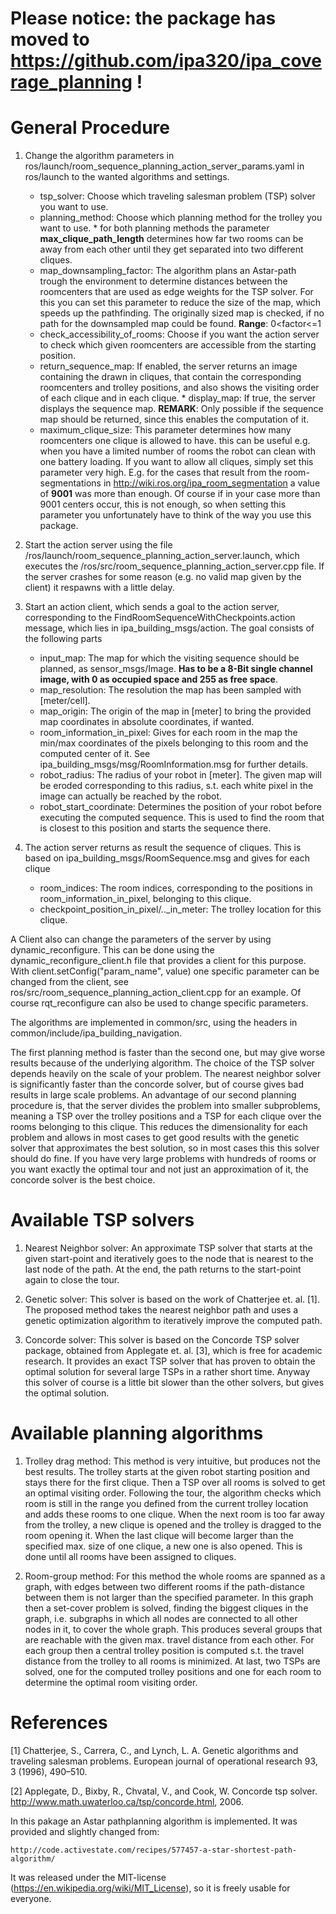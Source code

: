 # Please notice: the package has moved to https://github.com/ipa320/ipa_coverage_planning !

# General Procedure

1. Change the algorithm parameters in ros/launch/room_sequence_planning_action_server_params.yaml in ros/launch to the wanted algorithms and settings.
	* tsp_solver: Choose which traveling salesman problem (TSP) solver you want to use. 
	* planning_method: Choose which planning method for the trolley you want to use. 
		  * for both planning methods the parameter **max_clique_path_length** determines how far two rooms can be away from each other until they get separated into two different cliques.
	* map_downsampling_factor: The algorithm plans an Astar-path trough the environment to determine distances between the roomcenters that are used as edge weights for the TSP solver. For this you can set this parameter to reduce the size of the map, which speeds up the pathfinding. The originally sized map is checked, if no path for the downsampled map could be found. **Range**: 0<factor<=1
	* check_accessibility_of_rooms: Choose if you want the action server to check which given roomcenters are accessible from the starting position. 
	* return_sequence_map: If enabled, the server returns an image containing the drawn in cliques, that contain the corresponding roomcenters and trolley positions, and also shows the visiting order of each clique and in each clique.
	       * display_map: If true, the server displays the sequence map. **REMARK**: Only possible if the sequence map should be returned, since this enables the computation of it.
	* maximum_clique_size: This parameter determines how many roomcenters one clique is allowed to have. this can be useful e.g. when you have a limited number of rooms the robot can clean with one battery loading. If you want to allow all cliques, simply set this parameter very high. E.g. for the cases that result from the room-segmentations in http://wiki.ros.org/ipa_room_segmentation a value of **9001** was more than enough. Of course if in your case more than 9001 centers occur, this is not enough, so when setting this parameter you unfortunately have to think of the way you use this package.
	
2. Start the action server using the file /ros/launch/room_sequence_planning_action_server.launch, which executes the /ros/src/room_sequence_planning_action_server.cpp file. If the server crashes for some reason (e.g. no valid map given by the client) it respawns with a little delay.

3. Start an action client, which sends a goal to the action server, corresponding to the FindRoomSequenceWithCheckpoints.action message, which lies in ipa_building_msgs/action. The goal consists of the following parts

    * input_map: The map for which the visiting sequence should be planned, as sensor_msgs/Image. **Has to be a 8-Bit single channel image, with 0 as occupied space and 255 as free space**.
    * map_resolution: The resolution the map has been sampled with [meter/cell].
    * map_origin: The origin of the map in [meter] to bring the provided map coordinates in absolute coordinates, if wanted.
    * room_information_in_pixel: Gives for each room in the map the min/max coordinates of the pixels belonging to this room and the computed center of it. See ipa_building_msgs/msg/RoomInformation.msg for further details.
    * robot_radius: The radius of your robot in [meter]. The given map will be eroded corresponding to this radius, s.t. each white pixel in the image can actually be reached by the robot.
    * robot_start_coordinate: Determines the position of your robot before executing the computed sequence. This is used to find the room that is closest to this position and starts the sequence there. 
    
4. The action server returns as result the sequence of cliques. This is based on ipa_building_msgs/RoomSequence.msg and gives for each clique
    * room_indices: The room indices, corresponding to the positions in room_information_in_pixel, belonging to this clique.
    * checkpoint_position_in_pixel/.._in_meter: The trolley location for this clique.
    
A Client also can change the parameters of the server by using dynamic_reconfigure. This can be done using the dynamic_reconfigure_client.h file that provides a client for this purpose. With client.setConfig("param_name", value) one specific parameter can be changed from the client, see ros/src/room_sequence_planning_action_client.cpp for an example. Of course rqt_reconfigure can also be used to change specific parameters.

The algorithms are implemented in common/src, using the headers in common/include/ipa_building_navigation.

The first planning method is faster than the second one, but may give worse results because of the underlying algorithm. The choice of the TSP solver depends heavily on the scale of your problem. The nearest neighbor solver is significantly faster than the concorde solver, but of course gives bad results in large scale problems. An advantage of our second planning procedure is, that the server divides the problem into smaller subproblems, meaning a TSP over the trolley positions and a TSP for each clique over the rooms belonging to this clique. This reduces the dimensionality for each problem and allows in most cases to get good results with the genetic solver that approximates the best solution, so in most cases this this solver should do fine. If you have very large problems with hundreds of rooms or you want exactly the optimal tour and not just an approximation of it, the concorde solver is the best choice.

# Available TSP solvers

1. Nearest Neighbor solver: An approximate TSP solver that starts at the given start-point and iteratively goes to the node that is nearest to the last node of the path. At the end, the path returns to the start-point again to close the tour. 

2. Genetic solver: This solver is based on the work of Chatterjee et. al. [1]. The proposed method takes the nearest neighbor path and uses a genetic optimization algorithm to iteratively improve the computed path.

3. Concorde solver: This solver is based on the Concorde TSP solver package, obtained from Applegate et. al. [3], which is free for academic research. It provides an exact TSP solver that has proven to obtain the optimal solution for several large TSPs in a rather short time. Anyway this solver of course is a little bit slower than the other solvers, but gives the optimal solution.

# Available planning algorithms

1. Trolley drag method: This method is very intuitive, but produces not the best results. The trolley starts at the given robot starting position and stays there for the first clique. Then a TSP over all rooms is solved to get an optimal visiting order. Following the tour, the algorithm checks which room is still in the range you defined from the current trolley location and adds these rooms to one clique. When the next room is too far away from the trolley, a new clique is opened and the trolley is dragged to the room opening it. When the last clique will become larger than the specified max. size of one clique, a new one is also opened. This is done until all rooms have been assigned to cliques.

2. Room-group method: For this method the whole rooms are spanned as a graph, with edges between two different rooms if the path-distance between them is not larger than the specified parameter. In this graph then a set-cover problem is solved, finding the biggest cliques in the graph, i.e. subgraphs in which all nodes are connected to all other nodes in it, to cover the whole graph. This produces several groups that are reachable with the given max. travel distance from each other. For each group then a central trolley position is computed s.t. the travel distance from the trolley to all rooms is minimized. At last, two TSPs are solved, one for the computed trolley positions and one for each room to determine the optimal room visiting order.  
    
# References

[1] Chatterjee, S., Carrera, C., and Lynch, L. A. Genetic algorithms and
traveling salesman problems. European journal of operational research 93, 3 (1996),
490–510.

[2] Applegate, D., Bixby, R., Chvatal, V., and Cook, W. Concorde tsp solver.
http://www.math.uwaterloo.ca/tsp/concorde.html, 2006.

In this pakage an Astar pathplanning algorithm is implemented. It was provided and slightly changed from:

	http://code.activestate.com/recipes/577457-a-star-shortest-path-algorithm/
It was released under the MIT-license (https://en.wikipedia.org/wiki/MIT_License), so it is freely usable for everyone.
